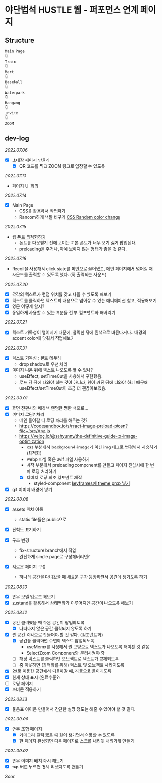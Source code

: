 # 야단법석 HUSTLE 웹 - 퍼포먼스 연계 페이지

## Structure

```
Main Page
👇
Train
👇
Mart
👇
Baseball
👇
Waterpark
👇
Hangang
👇
Invite
👇
ZOOM!
```

## dev-log

_2022.07.06_

- [x] 초대장 페이지 만들기
  - [x] QR 코드를 찍고 ZOOM 링크로 입장할 수 있도록

_2022.07.13_

- 페이지 UI 회의

_2022.07.14_

- [x] Main Page
  - CSS를 활용해서 작업하기
  - Random하게 색깔 바꾸기 [CSS Random color change](https://stackoverflow.com/questions/25507496/css-change-text-color-randomly)

_2022.07.15_

- [웹 폰트 최적화하기](https://velog.io/@vnthf/%EC%9B%B9%ED%8F%B0%ED%8A%B8-%EC%B5%9C%EC%A0%81%ED%99%94-%ED%95%98%EA%B8%B0)
  - 폰트를 다운받기 전에 보이는 기본 폰트가 너무 보기 싫게 팝업된다.
  - preloading을 주거나, 아예 보이지 않는 형태가 좋을 것 같다.

_2022.07.18_

- Recoil을 사용해서 click state를 메인으로 끌어냈고, 메인 페이지에서 넘어갈 때 사운드를 출력할 수 있도록 했다. (쭉 출력되는 사운드)

_2022.07.20_

- [x] 각각의 텍스트가 랜덤 위치를 갖고 나올 수 있도록 해보기
- [x] 텍스트를 클릭하면 텍스트의 내용으로 넘어갈 수 있는 애니메이션 찾고, 적용해보기
- [x] 영문 어떻게 할지?
- [x] 동일하게 사용할 수 있는 부분들 전 부 컴포넌트화 해버리기

_2022.07.21_

- [x] 텍스트 가독성이 떨어지기 때문에, 클릭한 뒤에 흰색으로 바뀐다거나.. 배경의 accent color에 맞춰서 작업해보기

_2022.07.31_

- [x] 텍스트 가독성 : 폰트 테두리
  - drop shadow로 우선 처리
- [x] 이미지 나온 뒤에 텍스트 나오도록 할 수 있나?
  - useEffect, setTimeOut을 사용해서 구현했음.
  - 로드 된 뒤에 나와야 하는 것이 아니라, 원이 커진 뒤에 나와야 하기 때문에 useEffect/setTimeOut이 조금 더 괜찮아보였음.

_2022.08.01_

- [x] 화면 전환시의 배경색 랜덤한 쨍한 색으로...
- [x] 이미지 로딩? 처리
  - 메인 들어갈 때 로딩 처리를 해주는 것?
  - https://codesandbox.io/s/react-image-preload-ptosn?file=/src/App.js
  - https://velog.io/@sehyunny/the-definitive-guide-to-image-optimization
    - css 부분에서 background-image가 아닌 img 태그로 변경해서 사용하기 (최적화)
    - webp 파일 혹은 avif 파일 사용하기
    - 시작 부분에서 preloading component를 만들고 페이지 진입시에 한 번에 로딩 처리하기
    - [x] 이미지 로딩 최초 컴포넌트 제작
      - styled-component [keyframes에 theme prop 넣기](https://stackoverflow.com/questions/50802681/how-to-pass-props-to-keyframes-in-styled-component-with-react)
- [x] gif 이미지 배경에 넣기

_2022.08.08_

- [x] assets 위치 이동
  - static file들은 public으로
- [x] 진척도 표기하기
- [x] 구조 변경

  - fix-structure branch에서 작업
  - 완전하게 single page로 구성해버리면?

- [x] 새로운 페이지 구성
  - 하나의 공간을 다녀갔을 때 새로운 구가 등장하면서 공간이 생기도록 하기

_2022.08.10_

- [x] 안무 모델 업로드 해보기
- [x] zustand를 활용해서 상태변화가 이루어지면 공간이 나오도록 해보기

_2022.08.12_

- [x] 공간 클릭했을 때 다음 공간이 팝업되도록
  - [x] 나타나지 않은 공간 클릭되지 않도록 하기
- [x] 원 공간 각각으로 만들어야 할 것 같다. (컴포넌트화)
  - [x] 공간을 클릭하면 주변에 텍스트 팝업되도록
    - useMemo를 사용해서 원 모양으로 텍스트가 나오도록 해야할 것 같음
    - SelectZoom Component와 분리시켜야 함
  - [ ] 해당 텍스트를 클릭하면 오브젝트로 텍스트가 교체되도록
  - [ ] 줌 아웃하면 (최적화를 위해) 텍스트 및 오브젝트 사라지도록
- [x] 2d로 이동한 공간에서 되돌아갈 때, 자동으로 돌아가도록
- [x] 현재 상태 표시 (완료수준?)
- [ ] 로딩 페이지
- [x] 파비콘 적용하기

_2022.08.13_

- [x] 물음표 아이콘 만들어서 간단한 설명 정도는 해줄 수 있어야 할 것 같다.

_2022.09.06_

- [x] 안무 조합 페이지
  - [x] 카테고리 클릭 했을 때 원이 생기면서 이동할 수 있도록
  - [x] 한 페이지 완성되면 다음 페이지로 스크롤 내리듯 내려가게 만들기

_2022.09.07_

- [x] 안무 이미지 배치 다시 해보기
- [x] top 버튼 누르면 전체 리셋되도록 만들기

_Soon_
